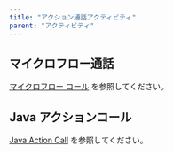 ```yaml
---
title: "アクション通話アクティビティ"
parent: "アクティビティ"
---
```


## マイクロフロー通話

[マイクロフロー コール](microflow-call) を参照してください。

## Java アクションコール

[Java Action Call](java-action-call) を参照してください。
